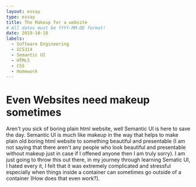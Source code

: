 ```yaml
---
layout: essay
type: essay
title: The Makeup for a website
# All dates must be YYYY-MM-DD format!
date: 2019-10-10
labels:
  - Software Engineering
  - ICS314
  - Semantic UI
  - HTML5
  - CSS
  - Homework
---
```


<h1> Even Websites need makeup sometimes</h1>
 Aren't you sick of boring plain html website, well Semantic UI is here to save the day. Semantic UI is much like makeup in the way that helps to make plain old boring html website to something beautiful and presentable (I am not saying that there aren't any people who look beautiful and presentable without makeup just in case if I offened anyone then I am truly sorry). I am just going to throw this out there, in my journey through learning Sematic UI, I hated every it, I felt that it was extremely complicated and stressful especially when things inside a container can sometimes go outside of a container (How does that even work?).
